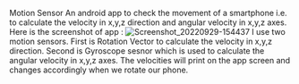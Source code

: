 Motion Sensor 
An android app to check the movement of a smartphone i.e. to calculate the velocity in x,y,z direction and angular velocity in x,y,z axes.
Here is the screenshot of app :
![Screenshot_20220929-154437](https://user-images.githubusercontent.com/102781732/193006642-1ada321d-fdaf-449c-8291-7221213148bd.jpg)
I use two motion sensors.
First is Rotation Vector to calculate the velocity in x,y,z direction.
Second is Gyroscope sesnor which is used to calculate the angular velocity in x,y,z axes.
The velocities will print on the app screen and changes accordingly when we rotate our phone.
